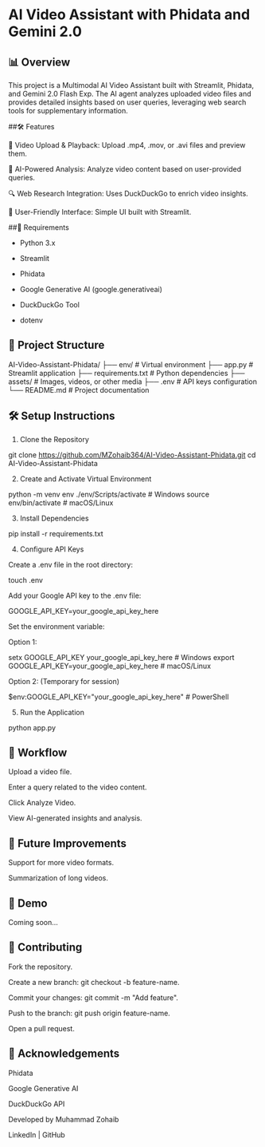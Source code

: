 # AI Video Assistant with Phidata and Gemini 2.0

## 📊 Overview

This project is a Multimodal AI Video Assistant built with Streamlit, Phidata, and Gemini 2.0 Flash Exp. The AI agent analyzes uploaded video files and provides detailed insights based on user queries, leveraging web search tools for supplementary information.

##🛠️ Features

🎥 Video Upload & Playback: Upload .mp4, .mov, or .avi files and preview them.

🧰 AI-Powered Analysis: Analyze video content based on user-provided queries.

🔍 Web Research Integration: Uses DuckDuckGo to enrich video insights.

📃 User-Friendly Interface: Simple UI built with Streamlit.

##📝 Requirements

- Python 3.x

- Streamlit

- Phidata

- Google Generative AI (google.generativeai)

- DuckDuckGo Tool

- dotenv

## 📁 Project Structure

AI-Video-Assistant-Phidata/
├── env/                   # Virtual environment
├── app.py                # Streamlit application
├── requirements.txt      # Python dependencies
├── assets/               # Images, videos, or other media
├── .env                 # API keys configuration
└── README.md             # Project documentation

## 🛠️ Setup Instructions

1. Clone the Repository

git clone https://github.com/MZohaib364/AI-Video-Assistant-Phidata.git
cd AI-Video-Assistant-Phidata

2. Create and Activate Virtual Environment

python -m venv env
./env/Scripts/activate  # Windows
source env/bin/activate # macOS/Linux

3. Install Dependencies

pip install -r requirements.txt

4. Configure API Keys

Create a .env file in the root directory:

touch .env

Add your Google API key to the .env file:

GOOGLE_API_KEY=your_google_api_key_here

Set the environment variable:

Option 1:

setx GOOGLE_API_KEY your_google_api_key_here  # Windows
export GOOGLE_API_KEY=your_google_api_key_here  # macOS/Linux

Option 2: (Temporary for session)

$env:GOOGLE_API_KEY="your_google_api_key_here"  # PowerShell

5. Run the Application

python app.py

## 🔄 Workflow

Upload a video file.

Enter a query related to the video content.

Click Analyze Video.

View AI-generated insights and analysis.

## 📅 Future Improvements

Support for more video formats.

Summarization of long videos.

## 👀 Demo

Coming soon...

## 💪 Contributing

Fork the repository.

Create a new branch: git checkout -b feature-name.

Commit your changes: git commit -m "Add feature".

Push to the branch: git push origin feature-name.

Open a pull request.

## 💎 Acknowledgements

Phidata

Google Generative AI

DuckDuckGo API

Developed by Muhammad Zohaib

LinkedIn | GitHub
